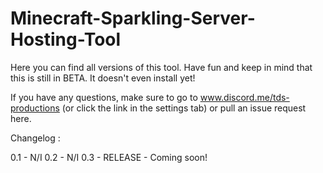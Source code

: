 # Minecraft-Sparkling-Server-Hosting-Tool
Here you can find all versions of this tool.
Have fun and keep in mind that this is still in BETA. It doesn't even install yet!

If you have any questions, make sure to go to www.discord.me/tds-productions (or click the link in the settings tab) or pull an issue request here.

Changelog :

0.1 - N/I
0.2 - N/I
0.3 - RELEASE - Coming soon! 
